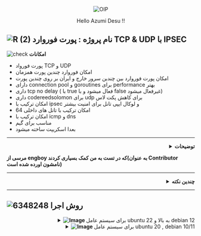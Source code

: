 

<p align="center">
  <img src="https://github.com/Azumi67/PortforwardSec/assets/119934376/8993e9dc-6b78-4543-850c-6c5e6dcc9843" alt="OIP">
</p>
<div align="center">

Hello Azumi Desu !!

</div>

![R (2)](https://github.com/Azumi67/PrivateIP-Tunnel/assets/119934376/a064577c-9302-4f43-b3bf-3d4f84245a6f)
نام پروژه : پورت فوروارد TCP & UDP با IPSEC
---------------------------------------------------------------

![check](https://github.com/Azumi67/PrivateIP-Tunnel/assets/119934376/13de8d36-dcfe-498b-9d99-440049c0cf14)
**امکانات**
- پورت فورواد TCP و UDP
- امکان فوروارد چندین پورت همزمان
- امکان پورت فوروارد بین چندین سرور خارج و ایران بر روی چندین پورت
- دارای connection pool و goroutines برای performance بهتر
- داری tcp no delay ( با true فعال میشود و با false غیرفعال میشود)
- داری codereedsolomon برای udp برای کاهش پکت لاس
- امکان ترکیب با ipsec و لوکال ایپی تانل برای امنیت بیشتر
- امکان ترکیب با تانل های داخلی 64
- امکان ترکیب با icmp و dns
- مناسب برای گیم 
- بعدا اسکریپت ساخته میشود
-----------------------

 <div align="right">
  <details>
    <summary><strong>توضیحات</strong></summary>
  
------------------------------------ 
 <div align="right">
   
- این برنامه برای یادگیری بیشتر و ipsec نوشته شده است و این برنامه در طی زمان، بهبود میابد. اگر دوست داشتید استفاده کنید
- در حال حاضر من از این برنامه برای گیم آنلاین هم استفاده میکنم.
- اسکریپت هم برایش میسازم.
- هم چنین udp با استفاده از سوکت و buffer size و codereedsolomon اضافه شده است.
- به udp، کانکشن پول و goroutines برای performance بهتر اضافه شد.
- تنها برای UDP نیاز است که سوکت نصب شده باشد و برای TCP نیازی نیست.
- در udp از reedsolomon برای کاهش پکت لاس استفاده شده که به عبارتی از two data shards and two parity shards استفاده شده است
- از هدر استفاده نکنید چون شاید مشکل دار شوید. در هر صورت برای گیم به هدر نیازی ندارم. بعدا به این پروژه xray core را در صورت امکان اضافه میکنم .
- اگر با ایپی 4 جواب نگرفتید ، با ایپی 6 native یا لوکال تست نمایید. من خودم شخصا با همشون جواب گرفتم
- این پورت فوروارد با لوکال و ipsec استفاده خواهد شد(برای امنیت بیشتر)
- این پورت فوروارد بعدا با تانل داخلی هم ترکیب خواهد شد
- به این برنامه tcp no delay هم برای پینگ بهتر اضافه شد. بافر سایز هم توسط کامند لاین، قابل تغییر میباشد و همچنین از تعداد goroutines 100 برای performance استفاده میکند
- بعدا این پروژه اپدیت خواهد شد و برای ترکیب با پروژه های دیگر،‌ feature های جدید در صورت نیاز اضافه خواهد شد.
- اگر‌ از این پروژه استفاده کردید و مشکلی دیدید میتوانید در قسمت issues یا ایمیل به اطلاع من برسانید
  </details>
</div>

**مرسی از engboy که در تست به من کمک بسیاری کردند(به عنوان Contributor نامشون اورده شده است)**

---------------------
<div align="right">
  <details>
    <summary><strong>چندین نکته</strong></summary>
    
  ------------------------------------ 
   <div align="right">

- اگر به هر دلیلی udp در سرور شما لیمیت بود، از geneve و ایپی 4 یا ایپی 6 استفاده نمایید.
- اگر باز هم لیمیت سرور ایران شما زیاد بود ، به صورت kcp و tcp برای گیم استفاده نمایید.
- برای tcp نیازی به نصب هیچ پروگرامی ندارید و فقط udp از پایه سوکت استفاده میکند.
- امکانش هست که در سرور شما، بعضی از روش های لوکال بسته یا لیمیت شده باشد (فرقی بین اسکریپت با manual نیست)،‌پس بهتره از روش های جایگزین استفاده کنید و بعد پورت فوروارد انجام دهید.
  </details>
</div>

------------------------------------ 
  ![6348248](https://github.com/Azumi67/PrivateIP-Tunnel/assets/119934376/398f8b07-65be-472e-9821-631f7b70f783)
**روش اجرا**
-

 <div align="right">
  <details>
    <summary><strong><img src="https://github.com/Azumi67/Rathole_reverseTunnel/assets/119934376/fcbbdc62-2de5-48aa-bbdd-e323e96a62b5" alt="Image"> </strong>برای سیستم عامل ubuntu 22 به بالا و debian 12</summary>
  
------------------------------------ 

 **برای استفاده از گو، پکیج گو را اول نصب کنید.(میتونید از اسکریپت پروژه های گو من برای نصب استفاده نمایید)**

 <div align="left">
   
  ```
  apt update -y
  apt install wget -y
  apt install unzip -y
  wget https://github.com/Azumi67/PortforwardSec/releases/download/v1.0.1/amd64.zip
  unzip amd64.zip -d /root/portforward
  cd portforward
  chmod +x azuminodelay_amd64
  chmod +x azumi4_amd64
  chmod +x azumi6_amd64
  ./azumi6_amd64 --install
  for tcp ipv4 : ./azuminodelay_amd64 iranip 5051 kharejip 5051 tcp true 65535
  for tcp ipv6 : ./azuminodelay_amd64 :: 5051 kharejipv6 5051 tcp true 65535
  for udp ipv4 : ./azumi4_amd64 --iranPort 5051 --remoteIP kharejipv4 --remotePort 5051 --bufferSize 65507
  for udp ipv6 : /azumi6_amd64 --iranPort 5051 --remoteIP kharejipv6 --remotePort 5051 --bufferSize 65507
  
  ```

 <div align="right">
  - برای مولتی باید چندین سرویس با همین دستورات بسازید

  **نحوه ساختن سرویس**
 <div align="left">
   
```
nano /etc/systemd/system/azumi.service
## put this config inside [ This is a sample]##

[Unit]
Description=Azumi Service
After=network.target

[Service]
Type=simple
Restart=always    
RestartSec=5s
LimitNOFILE=1048576
ExecStart=/root/portforward/azumi4_amd64 --iranPort 1180 --remoteIP 80.200.1.1 --remotePort 1180 --bufferSize 65507

[Install]
WantedBy=multi-user.target
##### do not copy this ###
chmod u+x /etc/systemd/system/azumi.service
systemctl enable /etc/systemd/system/azumi.service
systemctl start azumi.service
 ```

  </details>
</div>
 <div align="right">
  <details>
    <summary><strong><img src="https://github.com/Azumi67/Rathole_reverseTunnel/assets/119934376/fcbbdc62-2de5-48aa-bbdd-e323e96a62b5" alt="Image"> </strong>برای سیستم عامل ubuntu 20 , debian 10/11</summary>

 <div align="left">
   
```
install go package
sudo apt-get install git-all
git clone https://github.com/Azumi67/PortforwardSec
cd PortforwardSec
go clean -modcache
go mod tidy
go get github.com/Azumi67/PortforwardSec/tcp
go get github.com/Azumi67/PortforwardSec/nodelay
go get github.com/Azumi67/PortforwardSec/udp4
go get github.com/Azumi67/PortforwardSec/udp6
go get github.com/klauspost/reedsolomon
go run azumi4.go --install or go run azumi6.go --install [For UDP only]
[TCP] : go run azumi.go ip-iran port-iran ip-kharej port-kharej tcp
[TCP & No delay] : go run azuminodelay.go ip-iran port-iran ip-kharej port-kharej tcp true/false buffersize
[UDP4] : go run azumi4.go --iranPort portiran --remoteIP ipkharej --remotePort portkharej --bufferSize 65507
[UDP6] : go run azumi6.go --iranPort portiran --remoteIP ipkharej --remotePort portkharej --bufferSize 65507

=======

**Note** : example for upgrade : go get -u github.com/Azumi67/PortforwardSec/udp4

=======

TCP Example :

example IPV4 : go run azumi.go 1.1.1.1 5050 1.1.1.2 5050 tcp

example IPV6 : go run azumi.go :: 5050 2002::db8:1 5050 tcp

=======

TCP No delay Example :

example IPV4 : go run azuminodelay.go 100.100.100.100 5050 200.200.200.200 5050 tcp true 65535

example IPV6 : go run azuminodelay.go :: 5050 2002::db8:1 5050 tcp true 65535

=======

UDP Example 

example IPV4 : go run azumi4.go --iranPort 5051 --remoteIP 200.100.20.100 --remotePort 5051 --bufferSize 65507

example IPV6 : go run azumi6.go --iranPort 5051 --remoteIP 2002::db8:1 --remotePort 5051 --bufferSize 65507
```
 <div align="right">
- برای مولتی پورت باید سرویس جداگانه برای هر پورت بسازید 


  **نحوه ساختن سرویس**
 <div align="left">
   
```
nano /etc/systemd/system/azumi.service
## put this config inside [ This is a sample]##

[Unit]
Description=Azumi Service
After=network.target

[Service]
Type=simple
Restart=always    
RestartSec=5s
LimitNOFILE=1048576
ExecStart=/root/PortforwardSec/azumi4.go --iranPort 1180 --remoteIP 80.200.1.1 --remotePort 1180 --bufferSize 65507

[Install]
WantedBy=multi-user.target
##### do not copy this ###
chmod u+x /etc/systemd/system/azumi.service
systemctl enable /etc/systemd/system/azumi.service
systemctl start azumi.service
 ```

  </details>
</div>


